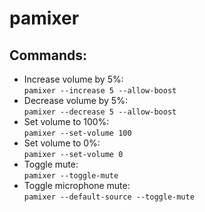 # pamixer

## Commands:

- Increase volume by 5%:\
  `pamixer --increase 5 --allow-boost`
- Decrease volume by 5%:\
  `pamixer --decrease 5 --allow-boost`
- Set volume to 100%:\
  `pamixer --set-volume 100`
- Set volume to 0%:\
  `pamixer --set-volume 0`
- Toggle mute:\
  `pamixer --toggle-mute`
- Toggle microphone mute:\
  `pamixer --default-source --toggle-mute`
